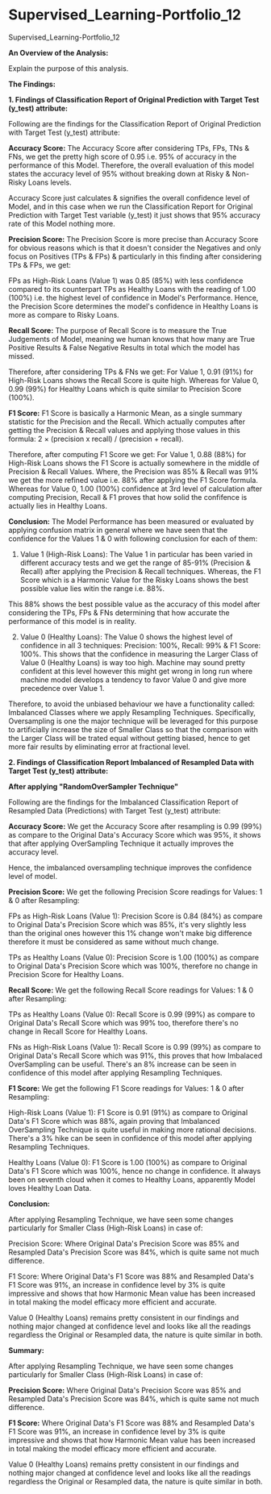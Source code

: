 # Supervised_Learning-Portfolio_12
Supervised_Learning-Portfolio_12


**An Overview of the Analysis:** 

Explain the purpose of this analysis.


**The Findings:**


**1. Findings of Classification Report of Original Prediction with Target Test (y_test) attribute:** 

Following are the findings for the Classification Report of Original Prediction with Target Test (y_test) attribute:

**Accuracy Score:** 
The Accuracy Score after considering TPs, FPs, TNs & FNs, we get the pretty high score of 0.95 i.e. 95% of accuracy in the performance of this Model. Therefore, the overall evaluation of this model states the accuracy level of 95% without breaking down at Risky & Non-Risky Loans levels.

Accuracy Score just calculates & signifies the overall confidence level of Model, and in this case when we run the Classification Report for Original Prediction with Target Test variable (y_test) it just shows that 95% accuracy rate of this Model nothing more.

**Precision Score:** 
The Precision Score is more precise than Accuracy Score for obvious reasons which is that it doesn't consider the Negatives and only focus on Positives (TPs & FPs) & particularly in this finding after considering TPs & FPs, we get:

FPs as High-Risk Loans (Value 1) was 0.85 (85%) with less confidence compared to its counterpart TPs as Healthy Loans with the reading of 1.00 (100%) i.e. the highest level of confidence in Model's Performance. Hence, the Precision Score determines the model's confidence in Healthy Loans is more as compare to Risky Loans.

**Recall Score:** 
The purpose of Recall Score is to measure the True Judgements of Model, meaning we human knows that how many are True Positive Results & False Negative Results in total which the model has missed.

Therefore, after considering TPs & FNs we get: For Value 1, 0.91 (91%) for High-Risk Loans shows the Recall Score is quite high. Whereas for Value 0, 0.99 (99%) for Healthy Loans which is quite similar to Precision Score (100%).

**F1 Score:** 
F1 Score is basically a Harmonic Mean, as a single summary statistic for the Precision and the Recall. Which actually computes after getting the Precision & Recall values and applying those values in this formula: 2 × (precision x recall) / (precision + recall).

Therefore, after computing F1 Score we get: For Value 1, 0.88 (88%) for High-Risk Loans shows the F1 Score is actually somewhere in the middle of Precision & Recall Values. Where, the Precision was 85% & Recall was 91% we get the more refined value i.e. 88% after applying the F1 Score formula. Whereas for Value 0, 1.00 (100%) confidence at 3rd level of calculation after computing Precision, Recall & F1 proves that how solid the confifence is actually lies in Healthy Loans.

**Conclusion:**
The Model Performance has been measured or evaluated by applying confusion matrix in general where we have seen that the confidence for the Values 1 & 0 with following conclusion for each of them:

1. Value 1 (High-Risk Loans): The Value 1 in particular has been varied in different accuracy tests and we get the range of 85-91% (Precision & Recall) after applying the Precision & Recall techniques. Whereas, the F1 Score which is a Harmonic Value for the Risky Loans shows the best possible value lies witin the range i.e. 88%.

This 88% shows the best possible value as the accuracy of this model after considering the TPs, FPs & FNs determining that how accurate the performance of this model is in reality.

2. Value 0 (Healthy Loans): The Value 0 shows the highest level of confidence in all 3 techniques: Precision: 100%, Recall: 99% & F1 Score: 100%. This shows that the confidence in measuring the Larger Class of Value 0 (Healthy Loans) is way too high. Machine may sound pretty confident at this level however this might get wrong in long run where machine model develops a tendency to favor Value 0 and give more precedence over Value 1.

Therefore, to avoid the unbiased behaviour we have a functionality called: Imbalanced Classes where we apply Resampling Techniques. Specifically, Oversampling is one the major technique will be leveraged for this purpose to artificially increase the size of Smaller Class so that the comparison with the Larger Class will be trated equal without getting biased, hence to get more fair results by eliminating error at fractional level.



**2. Findings of Classification Report Imbalanced of Resampled Data with Target Test (y_test) attribute:** 

**After applying "RandomOverSampler Technique"** 

Following are the findings for the Imbalanced Classification Report of Resampled Data (Predictions) with Target Test (y_test) attribute:

**Accuracy Score:** 
We get the Accuracy Score after resampling is 0.99 (99%) as compare to the Original Data's Accuracy Score which was 95%, it shows that after applying OverSampling Technique it actually improves the accuracy level.

Hence, the imbalanced oversampling technique improves the confidence level of model.


**Precision Score:** 
We get the following Precision Score readings for Values: 1 & 0 after Resampling:

FPs as High-Risk Loans (Value 1): Precision Score is 0.84 (84%) as compare to Original Data's Precision Score which was 85%, it's very slightly less than the original ones however this 1% change won't make big difference therefore it must be considered as same without much change.

TPs as Healthy Loans (Value 0): Precision Score is 1.00 (100%) as compare to Original Data's Precision Score which was 100%, therefore no change in Precision Score for Healthy Loans.


**Recall Score:** 
We get the following Recall Score readings for Values: 1 & 0 after Resampling:

TPs as Healthy Loans (Value 0): Recall Score is 0.99 (99%) as compare to Original Data's Recall Score which was 99% too, therefore there's no change in Recall Score for Healthy Loans.

FNs as High-Risk Loans (Value 1): Recall Score is 0.99 (99%) as compare to Original Data's Recall Score which was 91%, this proves that how Imbalaced OverSampling can be useful. There's an 8% increase can be seen in confidence of this model after applying Resampling Techniques.


**F1 Score:** 
We get the following F1 Score readings for Values: 1 & 0 after Resampling:

High-Risk Loans (Value 1): F1 Score is 0.91 (91%) as compare to Original Data's F1 Score which was 88%, again proving that Imbalanced OverSampling Technique is quite useful in making more rational decisions. There's a 3% hike can be seen in confidence of this model after applying Resampling Techniques.

Healthy Loans (Value 0): F1 Score is 1.00 (100%) as compare to Original Data's F1 Score which was 100%, hence no change in confidence. It always been on seventh cloud when it comes to Healthy Loans, apparently Model loves Healthy Loan Data.

**Conclusion:** 

After applying Resampling Technique, we have seen some changes particularly for Smaller Class (High-Risk Loans) in case of:

Precision Score: Where Original Data's Precision Score was 85% and Resampled Data's Precision Score was 84%, which is quite same not much difference.

F1 Score: Where Original Data's F1 Score was 88% and Resampled Data's F1 Score was 91%, an increase in confidence level by 3% is quite impressive and shows that how Harmonic Mean value has been increased in total making the model efficacy more efficient and accurate.

Value 0 (Healthy Loans) remains pretty consistent in our findings and nothing major changed at confidence level and looks like all the readings regardless the Original or Resampled data, the nature is quite similar in both.


**Summary:**

After applying Resampling Technique, we have seen some changes particularly for Smaller Class (High-Risk Loans) in case of:

**Precision Score:** 
Where Original Data's Precision Score was 85% and Resampled Data's Precision Score was 84%, which is quite same not much difference.

**F1 Score:** 
Where Original Data's F1 Score was 88% and Resampled Data's F1 Score was 91%, an increase in confidence level by 3% is quite impressive and shows that how Harmonic Mean value has been increased in total making the model efficacy more efficient and accurate.

Value 0 (Healthy Loans) remains pretty consistent in our findings and nothing major changed at confidence level and looks like all the readings regardless the Original or Resampled data, the nature is quite similar in both.
